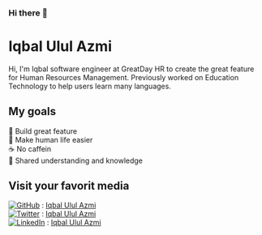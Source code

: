 ### Hi there 👋
# Iqbal Ulul Azmi
Hi, I'm Iqbal software engineer at GreatDay HR to create the great feature for Human Resources Management. Previously worked on Education Technology to help users learn many languages.

## My goals
🌟 Build great feature<br>
💖 Make human life easier<br>
☕️ No caffein<br>
🙌 Shared understanding and knowledge<br>


## Visit your favorit media

<a href="https://github.com/iqbalululazmi"><img src="https://img.shields.io/github/followers/iqbalululazmi?label=Profile&style=social" alt="GitHub"></a>&#9; : [Iqbal Ulul Azmi](https://github.com/iqbalululazmi) <br>
<a href="https://twitter.com/iqbalululazmi"><img src="https://img.shields.io/twitter/follow/iqbalululazmi?label=Profile&style=social" alt="Twitter"></a>&#9; : [Iqbal Ulul Azmi](https://twitter.com/iqbalululazmi) <br>
<a href="https://www.linkedin.com/in/iqbalululazmi"><img src="https://img.shields.io/badge/LinkedIn--_.svg?style=social&logo=linkedin" alt="LinkedIn"></a>&#9; : [Iqbal Ulul Azmi](https://linkedin.com/iqbalululazmi)
